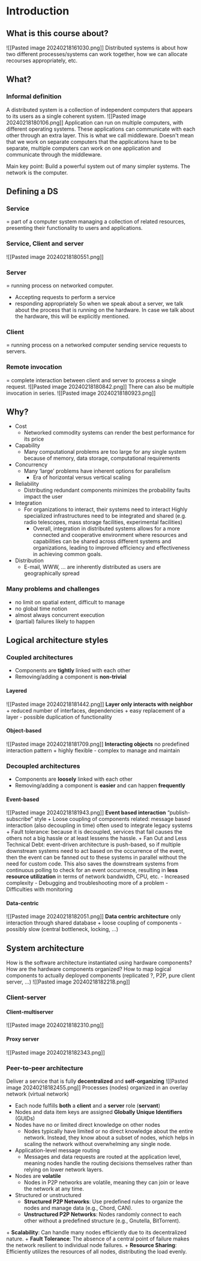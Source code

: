 # Introduction
## What is this course about?
![[Pasted image 20240218161030.png]]
Distributed systems is about how two different processes/systems can work together, how we can allocate recourses appropriately, etc.
## What?
### Informal definition
A distributed system is a collection of independent computers that appears to its users as a single coherent system.
![[Pasted image 20240218180106.png]]
Application can run on multiple computers, with different operating systems. These applications can communicate with each other through an extra layer. This is what we call middleware. Doesn't mean that we work on separate computers that the applications have to be separate, multiple computers can work on one application and communicate through the middleware.

Main key point: Build a powerful system out of many simpler systems. The network is the computer.
## Defining a DS
### Service 
= part of a computer system managing a collection of related resources, presenting their functionality to users and applications.
### Service, Client and server
![[Pasted image 20240218180551.png]]
### Server
= running process on networked computer.
- Accepting requests to perform a service 
- responding appropriately
So when we speak about a server, we talk about the process that is running on the hardware. In case we talk about the hardware, this will be explicitly mentioned. 
### Client
= running process on a networked computer sending service requests to servers.
### Remote invocation
= complete interaction between client and server to process a single request.
![[Pasted image 20240218180842.png]]
There can also be multiple invocation in series.
![[Pasted image 20240218180923.png]]
## Why?
- Cost
	- Networked commodity systems can render the best performance for its price
- Capability
	- Many computational problems are too large for any single system because of memory, data storage, computational requirements
- Concurrency
	- Many ‘large’ problems have inherent options for parallelism 
		- Era of horizontal versus vertical scaling
- Reliability
	- Distributing redundant components minimizes the probability faults impact the user
- Integration
	- For organizations to interact, their systems need to interact Highly specialized infrastructures need to be integrated and shared (e.g. radio telescopes, mass storage facilities, experimental facilities)
		- Overall, integration in distributed systems allows for a more connected and cooperative environment where resources and capabilities can be shared across different systems and organizations, leading to improved efficiency and effectiveness in achieving common goals.
- Distribution
	- E-mail, WWW, … are inherently distributed as users are geographically spread
### Many problems and challenges
- no limit on spatial extent, difficult to manage
- no global time notion
- almost always concurrent execution
- (partial) failures likely to happen
## Logical architecture styles
### Coupled architectures
- Components are **tightly** linked with each other
- Removing/adding a component is **non-trivial**
#### Layered
![[Pasted image 20240218181442.png]]
**Layer only interacts with neighbor**
	\+ reduced number of interfaces, dependencies
	\+ easy replacement of a layer
	\- possible duplication of functionality
#### Object-based
![[Pasted image 20240218181709.png]]
**Interacting objects**
	no predefined interaction pattern
	\+ highly flexible
	\- complex to manage and maintain
### Decoupled architectures
- Components are **loosely** linked with each other
- Removing/adding a component is **easier** and can happen **frequently**
#### Event-based
![[Pasted image 20240218181943.png]]
**Event based interaction**
	“publish-subscribe” style
	\+ Loose coupling of components related: message based interaction (also decoupling in time) often used to integrate legacy systems
	\+ Fault tolerance: because it is decoupled, services that fail causes the others not a big hassle or at least lessens the hassle.
	\+ Fan Out and Less Technical Debt: event-driven architecture is push-based, so if multiple downstream systems need to act based on the occurrence of the event, then the event can be fanned out to these systems in parallel without the need for custom code. This also saves the downstream systems from continuous polling to check for an event occurrence, resulting in **less resource utilization** in terms of network bandwidth, CPU, etc.
	\- Increased complexity
	\- Debugging and troubleshooting more of a problem
	\- Difficulties with monitoring
#### Data-centric
![[Pasted image 20240218182051.png]]
**Data centric architecture**
	only interaction through shared database
	\+ loose coupling of components
	\- possibly slow (central bottleneck, locking, ...)
## System architecture
How is the software architecture instantiated using hardware components? How are the hardware components organized? How to map logical components to actually deployed components (replicated ?, P2P, pure client server, ...)
![[Pasted image 20240218182218.png]]
### Client-server
#### Client-multiserver
![[Pasted image 20240218182310.png]]
#### Proxy server
![[Pasted image 20240218182343.png]]
### Peer-to-peer architecture
Deliver a service that is fully **decentralized** and **self-organizing**
![[Pasted image 20240218182455.png]]
Processes (nodes) organized in an overlay network (virtual network)
- Each node fulfills **both** a **client** and a **server** role (**servant**)
- Nodes and data item keys are assigned **Globally Unique Identifiers** (GUIDs)
- Nodes have no or limited direct knowledge on other nodes
	- Nodes typically have limited or no direct knowledge about the entire network. Instead, they know about a subset of nodes, which helps in scaling the network without overwhelming any single node.
- Application-level message routing
	- Messages and data requests are routed at the application level, meaning nodes handle the routing decisions themselves rather than relying on lower network layers.
- Nodes are **volatile**
	- Nodes in P2P networks are volatile, meaning they can join or leave the network at any time.
- Structured or unstructured
	- **Structured P2P Networks**: Use predefined rules to organize the nodes and manage data (e.g., Chord, CAN).
	- **Unstructured P2P Networks**: Nodes randomly connect to each other without a predefined structure (e.g., Gnutella, BitTorrent).

\+ **Scalability**: Can handle many nodes efficiently due to its decentralized nature.
\+ **Fault Tolerance**: The absence of a central point of failure makes the network resilient to individual node failures.
\+ **Resource Sharing**: Efficiently utilizes the resources of all nodes, distributing the load evenly.
